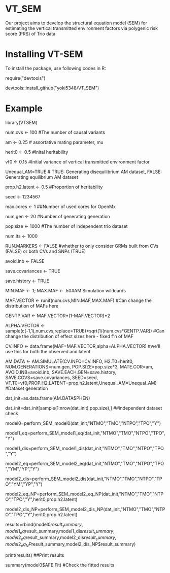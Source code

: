 # VT_SEM
Our project aims to develop the structural equation model (SEM) for estimating the vertical transmitted environment factors via polygenic risk score (PRS) of Trio data

# Installing VT-SEM

To install the package, use following codes in R:

require("devtools") 

devtools::install_github("yoki5348/VT_SEM")

# Example 

library(VTSEM) 

num.cvs <- 100 #The number of causal variants

am <-  0.25 # assortative mating parameter, mu

herit0 <- 0.5 #Inital heritability

vf0 <- 0.15 #Initial variance of vertical transmitted environment factor

Unequal_AM=TRUE # TRUE: Generating disequilibrium AM dataset, FALSE: Generating equilibrium AM dataset

prop.h2.latent <- 0.5 #Proportion of heritability 

seed <- 1234567

max.cores <- 1 ##Number of used cores for OpenMx

num.gen <- 20 #Number of generating generation

pop.size <- 1000 #The number of independent trio dataset

num.its <- 1000

RUN.MARKERS <- FALSE  #whether to only consider GRMs built from CVs (FALSE) or both CVs and SNPs (TRUE)

avoid.inb <- FALSE

save.covariances <- TRUE

save.history <- TRUE


MIN.MAF <- .1; MAX.MAF <- .50#AM Simulation wildcards

MAF.VECTOR <- runif(num.cvs,MIN.MAF,MAX.MAF)  #Can change the distribution of MAFs here

GENTP.VAR <- MAF.VECTOR*(1-MAF.VECTOR)*2

ALPHA.VECTOR <- sample(c(-1,1),num.cvs,replace=TRUE)\*sqrt(1/(num.cvs*GENTP.VAR)) #Can change the distribution of effect sizes here - fixed f'n of MAF

CV.INFO <- data.frame(MAF=MAF.VECTOR,alpha=ALPHA.VECTOR) #we'll use this for both the observed and latent

AM.DATA <- AM.SIMULATE(CV.INFO=CV.INFO, H2.T0=herit0, NUM.GENERATIONS=num.gen, POP.SIZE=pop.size*3, MATE.COR=am, AVOID.INB=avoid.inb, SAVE.EACH.GEN=save.history, SAVE.COVS=save.covariances, SEED=seed, VF.T0=vf0,PROP.H2.LATENT=prop.h2.latent,Unequal_AM=Unequal_AM) #Dataset generation

dat_init=as.data.frame(AM.DATA$PHEN)

dat_init=dat_init[sample(1:nrow(dat_init),pop.size),] ##independent dataset check
  
model0=perform_SEM_model0(dat_init,"NTMO","TMO","NTPO","TPO","Y")
  
model1_eq=perform_SEM_model1_eq(dat_init,"NTMO","TMO","NTPO","TPO","Y")

model1_dis=perform_SEM_model1_dis(dat_init,"NTMO","TMO","NTPO","TPO","Y")

model2_eq=perform_SEM_model2_eq(dat_init,"NTMO","TMO","NTPO","TPO","YM","YP","Y")

model2_dis=perform_SEM_model2_dis(dat_init,"NTMO","TMO","NTPO","TPO","YM","YP","Y")

model2_eq_NP=perform_SEM_model2_eq_NP(dat_init,"NTMO","TMO","NTPO","TPO","Y",herit0,prop.h2.latent)

model2_dis_NP=perform_SEM_model2_dis_NP(dat_init,"NTMO","TMO","NTPO","TPO","Y",herit0,prop.h2.latent)

results=rbind(model0$result_summary,model1_eq$result_summary,model1_dis$result_summary,model2_eq$result_summary,model2_dis$result_summary,
                model2_eq_NP$result_summary,model2_dis_NP$result_summary)

print(results) ##Print results
  
summary(model0$AFE.Fit) #Check the fitted results 
  
